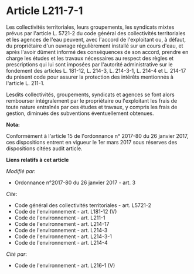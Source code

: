# Article L211-7-1

Les collectivités territoriales, leurs groupements, les syndicats mixtes prévus par l'article L. 5721-2 du code général des
collectivités territoriales et les agences de l'eau peuvent, avec l'accord de l'exploitant ou, à défaut, du propriétaire d'un
ouvrage régulièrement installé sur un cours d'eau, et après l'avoir dûment informé des conséquences de son accord, prendre en
charge les études et les travaux nécessaires au respect des règles et prescriptions qui lui sont imposées par l'autorité
administrative sur le fondement des articles L. 181-12, L. 214-3, L. 214-3-1, L. 214-4 et L. 214-17 du présent code pour
assurer la protection des intérêts mentionnés à l'article L. 211-1. 

Lesdits collectivités, groupements, syndicats et agences se font alors rembourser intégralement par le propriétaire ou
l'exploitant les frais de toute nature entraînés par ces études et travaux, y compris les frais de gestion, diminués des
subventions éventuellement obtenues.

**Nota:**

Conformément à l'article 15 de l'ordonnance n° 2017-80 du 26 janvier 2017, ces dispositions entrent en vigueur le 1er mars
2017 sous réserves des dispositions citées audit article.

**Liens relatifs à cet article**

_Modifié par_:

  - Ordonnance n°2017-80 du 26 janvier 2017 - art. 3

_Cite_:

  - Code général des collectivités territoriales - art. L5721-2
  - Code de l'environnement - art. L181-12 (V)
  - Code de l'environnement - art. L211-1
  - Code de l'environnement - art. L214-17
  - Code de l'environnement - art. L214-3
  - Code de l'environnement - art. L214-3-1
  - Code de l'environnement - art. L214-4

_Cité par_:

  - Code de l'environnement - art. L216-1 (V)
